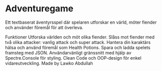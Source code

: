 # Adventuregame

Ett textbaserat äventyrsspel där spelaren utforskar en värld, möter fiender och använder föremål för att överleva.

Funktioner
Utforska världen och möt olika fiender.
Slåss mot fiender med två olika attacker: vanlig attack och super attack.
Hantera din karaktärs hälsa och använd föremål som Health Potions.
Spara och ladda spelets framsteg med JSON.
Användarvänligt gränssnitt med hjälp av Spectre.Console för styling.
Clean Code och OOP-design för enkel vidareutveckling.
Made by Lawko Abdullah
